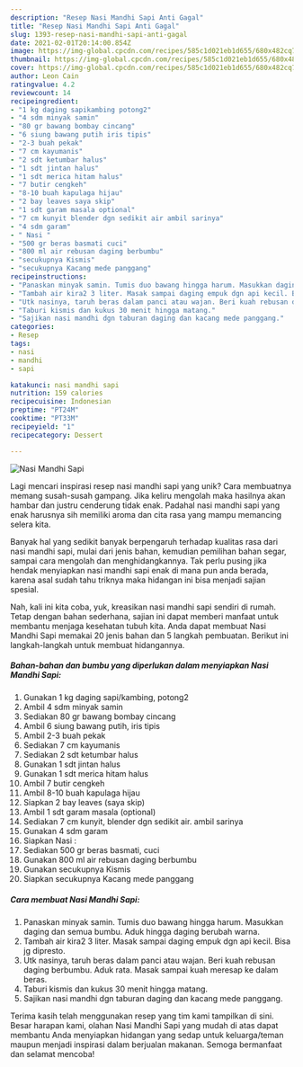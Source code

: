 ```yaml
---
description: "Resep Nasi Mandhi Sapi Anti Gagal"
title: "Resep Nasi Mandhi Sapi Anti Gagal"
slug: 1393-resep-nasi-mandhi-sapi-anti-gagal
date: 2021-02-01T20:14:00.854Z
image: https://img-global.cpcdn.com/recipes/585c1d021eb1d655/680x482cq70/nasi-mandhi-sapi-foto-resep-utama.jpg
thumbnail: https://img-global.cpcdn.com/recipes/585c1d021eb1d655/680x482cq70/nasi-mandhi-sapi-foto-resep-utama.jpg
cover: https://img-global.cpcdn.com/recipes/585c1d021eb1d655/680x482cq70/nasi-mandhi-sapi-foto-resep-utama.jpg
author: Leon Cain
ratingvalue: 4.2
reviewcount: 14
recipeingredient:
- "1 kg daging sapikambing potong2"
- "4 sdm minyak samin"
- "80 gr bawang bombay cincang"
- "6 siung bawang putih iris tipis"
- "2-3 buah pekak"
- "7 cm kayumanis"
- "2 sdt ketumbar halus"
- "1 sdt jintan halus"
- "1 sdt merica hitam halus"
- "7 butir cengkeh"
- "8-10 buah kapulaga hijau"
- "2 bay leaves saya skip"
- "1 sdt garam masala optional"
- "7 cm kunyit blender dgn sedikit air ambil sarinya"
- "4 sdm garam"
- " Nasi "
- "500 gr beras basmati cuci"
- "800 ml air rebusan daging berbumbu"
- "secukupnya Kismis"
- "secukupnya Kacang mede panggang"
recipeinstructions:
- "Panaskan minyak samin. Tumis duo bawang hingga harum. Masukkan daging dan semua bumbu. Aduk hingga daging berubah warna."
- "Tambah air kira2 3 liter. Masak sampai daging empuk dgn api kecil. Bisa jg dipresto."
- "Utk nasinya, taruh beras dalam panci atau wajan. Beri kuah rebusan daging berbumbu. Aduk rata. Masak sampai kuah meresap ke dalam beras."
- "Taburi kismis dan kukus 30 menit hingga matang."
- "Sajikan nasi mandhi dgn taburan daging dan kacang mede panggang."
categories:
- Resep
tags:
- nasi
- mandhi
- sapi

katakunci: nasi mandhi sapi 
nutrition: 159 calories
recipecuisine: Indonesian
preptime: "PT24M"
cooktime: "PT33M"
recipeyield: "1"
recipecategory: Dessert

---
```



![Nasi Mandhi Sapi](https://img-global.cpcdn.com/recipes/585c1d021eb1d655/680x482cq70/nasi-mandhi-sapi-foto-resep-utama.jpg)

Lagi mencari inspirasi resep nasi mandhi sapi yang unik? Cara membuatnya memang susah-susah gampang. Jika keliru mengolah maka hasilnya akan hambar dan justru cenderung tidak enak. Padahal nasi mandhi sapi yang enak harusnya sih memiliki aroma dan cita rasa yang mampu memancing selera kita.

Banyak hal yang sedikit banyak berpengaruh terhadap kualitas rasa dari nasi mandhi sapi, mulai dari jenis bahan, kemudian pemilihan bahan segar, sampai cara mengolah dan menghidangkannya. Tak perlu pusing jika hendak menyiapkan nasi mandhi sapi enak di mana pun anda berada, karena asal sudah tahu triknya maka hidangan ini bisa menjadi sajian spesial.




Nah, kali ini kita coba, yuk, kreasikan nasi mandhi sapi sendiri di rumah. Tetap dengan bahan sederhana, sajian ini dapat memberi manfaat untuk membantu menjaga kesehatan tubuh kita. Anda dapat membuat Nasi Mandhi Sapi memakai 20 jenis bahan dan 5 langkah pembuatan. Berikut ini langkah-langkah untuk membuat hidangannya.

<!--inarticleads1-->

##### Bahan-bahan dan bumbu yang diperlukan dalam menyiapkan Nasi Mandhi Sapi:

1. Gunakan 1 kg daging sapi/kambing, potong2
1. Ambil 4 sdm minyak samin
1. Sediakan 80 gr bawang bombay cincang
1. Ambil 6 siung bawang putih, iris tipis
1. Ambil 2-3 buah pekak
1. Sediakan 7 cm kayumanis
1. Sediakan 2 sdt ketumbar halus
1. Gunakan 1 sdt jintan halus
1. Gunakan 1 sdt merica hitam halus
1. Ambil 7 butir cengkeh
1. Ambil 8-10 buah kapulaga hijau
1. Siapkan 2 bay leaves (saya skip)
1. Ambil 1 sdt garam masala (optional)
1. Sediakan 7 cm kunyit, blender dgn sedikit air. ambil sarinya
1. Gunakan 4 sdm garam
1. Siapkan  Nasi :
1. Sediakan 500 gr beras basmati, cuci
1. Gunakan 800 ml air rebusan daging berbumbu
1. Gunakan secukupnya Kismis
1. Siapkan secukupnya Kacang mede panggang




<!--inarticleads2-->

##### Cara membuat Nasi Mandhi Sapi:

1. Panaskan minyak samin. Tumis duo bawang hingga harum. Masukkan daging dan semua bumbu. Aduk hingga daging berubah warna.
1. Tambah air kira2 3 liter. Masak sampai daging empuk dgn api kecil. Bisa jg dipresto.
1. Utk nasinya, taruh beras dalam panci atau wajan. Beri kuah rebusan daging berbumbu. Aduk rata. Masak sampai kuah meresap ke dalam beras.
1. Taburi kismis dan kukus 30 menit hingga matang.
1. Sajikan nasi mandhi dgn taburan daging dan kacang mede panggang.




Terima kasih telah menggunakan resep yang tim kami tampilkan di sini. Besar harapan kami, olahan Nasi Mandhi Sapi yang mudah di atas dapat membantu Anda menyiapkan hidangan yang sedap untuk keluarga/teman maupun menjadi inspirasi dalam berjualan makanan. Semoga bermanfaat dan selamat mencoba!
